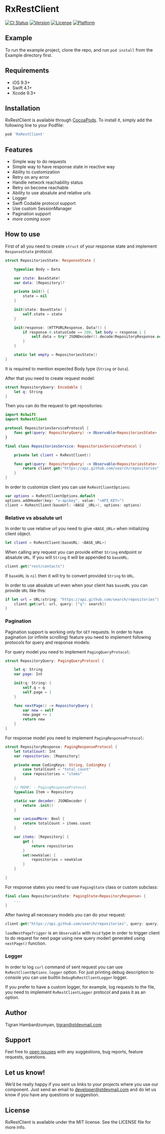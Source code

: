 # RxRestClient

[![CI Status](http://img.shields.io/travis/stdevteam/RxRestClient.svg?style=flat)](https://travis-ci.org/stdevteam/RxRestClient)
[![Version](https://img.shields.io/cocoapods/v/RxRestClient.svg?style=flat)](http://cocoapods.org/pods/RxRestClient)
[![License](https://img.shields.io/cocoapods/l/RxRestClient.svg?style=flat)](http://cocoapods.org/pods/RxRestClient)
[![Platform](https://img.shields.io/cocoapods/p/RxRestClient.svg?style=flat)](http://cocoapods.org/pods/RxRestClient)

## Example

To run the example project, clone the repo, and run `pod install` from the Example directory first.

## Requirements

* iOS 9.3+
* Swift 4.1+
* Xcode 9.3+

## Installation

RxRestClient is available through [CocoaPods](http://cocoapods.org). To install
it, simply add the following line to your Podfile:

```ruby
pod 'RxRestClient'
```

## Features

* Simple way to do requests
* Simple way to have response state in reactive way
* Ability to customization
* Retry on any error
* Handle network reachability status
* Retry on become reachable
* Ability to use absalute and relative urls
* Logger
* Swift Codable protocol support
* Use custom SessionManager
* Pagination support
* _more coming soon_

## How to use

First of all you need to create `struct` of your response state and implement `ResponseState` protocol.

```swift
struct RepositoriesState: ResponseState {

    typealias Body = Data

    var state: BaseState?
    var data: [Repository]?

    private init() {
        state = nil
    }

    init(state: BaseState) {
        self.state = state
    }

    init(response: (HTTPURLResponse, Data?)) {
        if response.0.statusCode == 200, let body = response.1 {
            self.data = try? JSONDecoder().decode(RepositoryResponse.self, from: body).items
        }
    }

    static let empty = RepositoriesState()
}
```

It is required to mention expected Body type (`String` or `Data`).

After that you need to create request model:

```swift
struct RepositoryQuery: Encodable {
    let q: String
}

```

Then you can do the request to get repositories:

```swift
import RxSwift
import RxRestClient

protocol RepositoriesServiceProtocol {
    func get(query: RepositoryQuery) -> Observable<RepositoriesState>
}

final class RepositoriesService: RepositoriesServiceProtocol {

    private let client = RxRestClient()

    func get(query: RepositoryQuery) -> Observable<RepositoriesState> {
        return client.get("https://api.github.com/search/repositories", query: query)
    }
}

```

In order to customize client you can use `RxRestClientOptions`:

```swift
var options = RxRestClientOptions.default
options.addHeader(key: "x-apikey", value: "<API_KEY>")
client = RxRestClient(baseUrl: <BASE _URL>), options: options)
```

### Relative vs absalute url

In order to use relative url you need to give `<BASE_URL>` when initializing client object.

```swift
let client = RxRestClient(baseURL: <BASE_URL>)
```

When calling any request you can provide either `String` endpoint or absalute `URL`. If you will `String` it will be appended to `baseURL`.

```swift
client.get("rest/contacts")
```

If `baseURL` is `nil` then it will try to convert provided `String` to `URL`.

In order to use absalute url even when your client has `baseURL` you can provide `URL` like this:

```swift
if let url = URL(string: "https://api.github.com/search/repositories") {
    client.get(url: url, query: ["q": search])
}
```

### Pagination

Pagination support is working only for `GET` requests. In order to have pagination (or infinite scrolling) feature you need to implement following protocols for query and response models:

For query model you need to implement `PagingQueryProtocol`:

```swift
struct RepositoryQuery: PagingQueryProtocol {

    let q: String
    var page: Int

    init(q: String) {
        self.q = q
        self.page = 1
    }

    func nextPage() -> RepositoryQuery {
        var new = self
        new.page += 1
        return new
    }
}
```

For response model you need to implement `PagingResponseProtocol`:

```swift
struct RepositoryResponse: PagingResponseProtocol {
    let totalCount: Int
    var repositories: [Repository]

    private enum CodingKeys: String, CodingKey {
        case totalCount = "total_count"
        case repositories = "items"
    }

    // MARK: - PagingResponseProtocol
    typealias Item = Repository

    static var decoder: JSONDecoder {
        return .init()
    }

    var canLoadMore: Bool {
        return totalCount > items.count
    }

    var items: [Repository] {
        get {
            return repositories
        }
        set(newValue) {
            repositories = newValue
        }
    }

}
```

For response states you need to use `PagingState` class or custom subclass:

```swift
final class RepositoriesState: PagingState<RepositoryResponse> {
    ...
}
```

After having all necessary models you can do your request:

```swift
client.get("https://api.github.com/search/repositories", query: query, loadNextPageTrigger: loadNextPageTrigger)
```

`loadNextPageTrigger` is an `Observable` with `Void` type in order to trigger client to do request for next page using new query moderl generated using `nextPage()` function. 

### Logger

In order to log `curl` command of sent request you can use `RxRestClientOptions.logger` option. For just printing debug description to console you can use builtin `DebugRxRestClientLogger` logger.

If you prefer to have a custom logger, for example, log requests to the file, you need to implement `RxRestClientLogger` protocol and pass it as an option.

## Author

Tigran Hambardzumyan, tigran@stdevmail.com

## Support

Feel free to [open issuses](https://github.com/stdevteam/RxRestClient/issues/new) with any suggestions, bug reports, feature requests, questions.

## Let us know!

We’d be really happy if you sent us links to your projects where you use our component. Just send an email to developer@stdevmail.com and do let us know if you have any questions or suggestion.

## License

RxRestClient is available under the MIT license. See the LICENSE file for more info.
